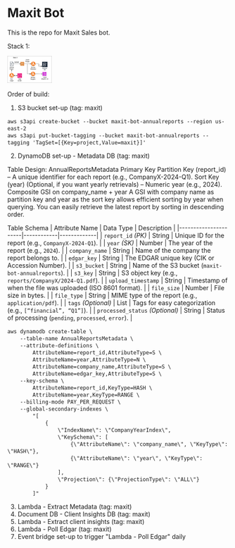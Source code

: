 # Maxit Bot

This is the repo for Maxit Sales bot. 

Stack 1: 

<img src="architecture/maxit.drawio.png" alt="Alt Text" style="max-width: 20%; max-height: 20%; cursor: zoom-in;">

Order of build: 

1. S3 bucket set-up (tag: maxit)
``` 
aws s3api create-bucket --bucket maxit-bot-annualreports --region us-east-2 
aws s3api put-bucket-tagging --bucket maxit-bot-annualreports --tagging 'TagSet=[{Key=project,Value=maxit}]'
```

2. DynamoDB set-up - Metadata DB (tag: maxit)

Table Design: AnnualReportsMetadata
Primary Key
    Partition Key (report_id) – A unique identifier for each report (e.g., CompanyX-2024-Q1).
    Sort Key (year) (Optional, if you want yearly retrievals) – Numeric year (e.g., 2024).
Composite GSI on company_name + year
    A GSI with company name as partition key and year as the sort key allows efficient sorting by year when querying.
    You can easily retrieve the latest report by sorting in descending order.

Table Schema
| Attribute Name       | Data Type   | Description |
|----------------------|------------|-------------|
| `report_id` *(PK)*  | String      | Unique ID for the report (e.g., `CompanyX-2024-Q1`). |
| `year` *(SK)*       | Number      | The year of the report (e.g., `2024`). |
| `company_name`      | String      | Name of the company the report belongs to. |
| `edgar_key`         | String      | The EDGAR unique key (CIK or Accession Number). |
| `s3_bucket`         | String      | Name of the S3 bucket (`maxit-bot-annualreports`). |
| `s3_key`            | String      | S3 object key (e.g., `reports/CompanyX/2024-Q1.pdf`). |
| `upload_timestamp`  | String      | Timestamp of when the file was uploaded (ISO 8601 format). |
| `file_size`         | Number      | File size in bytes. |
| `file_type`         | String      | MIME type of the report (e.g., `application/pdf`). |
| `tags` *(Optional)* | List<String> | Tags for easy categorization (e.g., `[“financial”, “Q1”]`). |
| `processed_status` *(Optional)* | String | Status of processing (`pending`, `processed`, `error`). |

```
aws dynamodb create-table \
    --table-name AnnualReportsMetadata \
    --attribute-definitions \
        AttributeName=report_id,AttributeType=S \
        AttributeName=year,AttributeType=N \
        AttributeName=company_name,AttributeType=S \
        AttributeName=edgar_key,AttributeType=S \
    --key-schema \
        AttributeName=report_id,KeyType=HASH \
        AttributeName=year,KeyType=RANGE \
    --billing-mode PAY_PER_REQUEST \
    --global-secondary-indexes \
        "[
            {
                \"IndexName\": \"CompanyYearIndex\",
                \"KeySchema\": [
                    {\"AttributeName\": \"company_name\", \"KeyType\": \"HASH\"},
                    {\"AttributeName\": \"year\", \"KeyType\": \"RANGE\"}
                ],
                \"Projection\": {\"ProjectionType\": \"ALL\"}
            }
        ]"
```


3. Lambda - Extract Metadata (tag: maxit)
4. Document DB - Client Insights DB (tag: maxit)
5. Lambda - Extract client insights (tag: maxit)
6. Lambda - Poll Edgar (tag: maxit)
7. Event bridge set-up to trigger "Lambda - Poll Edgar" daily 




